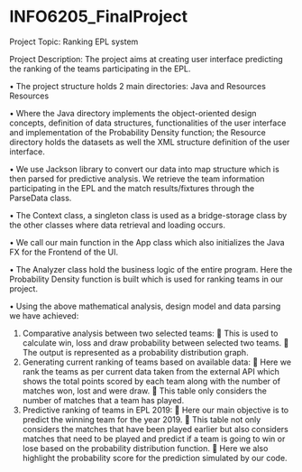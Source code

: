 # INFO6205_FinalProject

Project Topic: Ranking EPL system 

Project Description: The project aims at creating user interface predicting the ranking of the teams participating in the EPL.

• The project structure holds 2 main directories: Java and Resources
Resources

• Where the Java directory implements the object-oriented design concepts, definition of data structures, functionalities of the user interface and implementation of the Probability Density function; the Resource directory holds the datasets as well the XML structure definition of the user interface.

• We use Jackson library to convert our data into map structure which is then parsed for predictive analysis. We retrieve the team information participating in the EPL and the match results/fixtures through the ParseData class.


• The Context class, a singleton class is used as a bridge-storage class by the other classes where data retrieval and loading occurs.

• We call our main function in the App class which also initializes the Java FX for the Frontend of the UI.

• The Analyzer class hold the business logic of the entire program. Here the Probability Density function is built which is used for ranking teams in our project.

• Using the above mathematical analysis, design model and data parsing we have achieved:
1) Comparative analysis between two selected teams:
 This is used to calculate win, loss and draw probability between selected two teams.
 The output is represented as a probability distribution graph.
2) Generating current ranking of teams based on available data:
 Here we rank the teams as per current data taken from the external API which shows the total points scored by each team along with the number of matches won, lost and were draw.
 This table only considers the number of matches that a team has played.
3) Predictive ranking of teams in EPL 2019:
 Here our main objective is to predict the winning team for the year 2019.
 This table not only considers the matches that have been played earlier but also considers matches that need to be played and predict if a team is going to win or lose based on the probability distribution function.
 Here we also highlight the probability score for the prediction simulated by our code.
